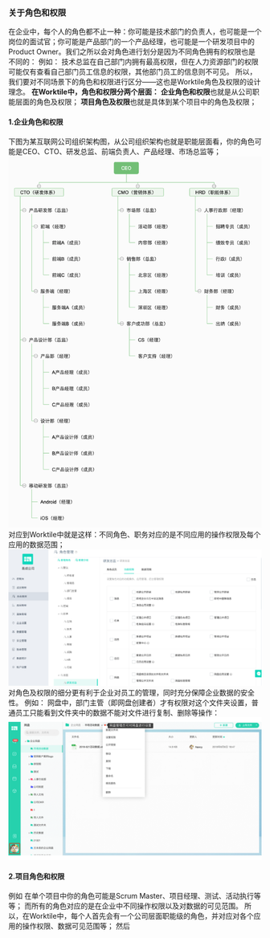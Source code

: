 ### 关于角色和权限
在企业中，每个人的角色都不止一种：你可能是技术部门的负责人，也可能是一个岗位的面试官；你可能是产品部门的一个产品经理，也可能是一个研发项目中的Product Owner。我们之所以会对角色进行划分是因为不同角色拥有的权限也是不同的：
例如：
技术总监在自己部门内拥有最高权限，但在人力资源部门的权限可能仅有查看自己部门员工信息的权限，其他部门员工的信息则不可见。
所以，我们要对不同场景下的角色和权限进行区分——这也是Worktile角色及权限的设计理念。
**在Worktile中，角色和权限分两个层面：**
**企业角色和权限**也就是从公司职能层面的角色及权限；
**项目角色及权限**也就是具体到某个项目中的角色及权限；

#### 1.企业角色和权限
下图为某互联网公司组织架构图，从公司组织架构也就是职能层面看，你的角色可能是CEO、CTO、研发总监、前端负责人、产品经理、市场总监等；
![](/assets/CEO.png)
对应到Worktile中就是这样：不同角色、职务对应的是不同应用的操作权限及每个应用的数据范围；
![](/assets/1-37.png)
对角色及权限的细分更有利于企业对员工的管理，同时充分保障企业数据的安全性。
例如：
网盘中，部门主管（即网盘创建者）才有权限对这个文件夹设置，普通员工只能看到文件夹中的数据不能对文件进行复制、删除等操作：
![](/assets/角色&权限.gif)
#### 2.项目角色和权限
例如
在单个项目中你的角色可能是Scrum Master、项目经理、测试、活动执行等等；
而所有的角色对应的是在企业中不同操作权限以及对数据的可见范围。
所以，在Worktile中，每个人首先会有一个公司层面职能级的角色，并对应对各个应用的操作权限、数据可见范围等；
然后


